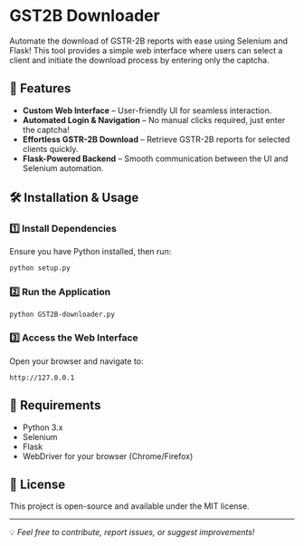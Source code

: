 # GST2B Downloader

Automate the download of GSTR-2B reports with ease using Selenium and Flask! This tool provides a simple web interface where users can select a client and initiate the download process by entering only the captcha.

## 🚀 Features

- **Custom Web Interface** – User-friendly UI for seamless interaction.
- **Automated Login & Navigation** – No manual clicks required, just enter the captcha!
- **Effortless GSTR-2B Download** – Retrieve GSTR-2B reports for selected clients quickly.
- **Flask-Powered Backend** – Smooth communication between the UI and Selenium automation.

## 🛠️ Installation & Usage

### 1️⃣ Install Dependencies

Ensure you have Python installed, then run:

```sh
python setup.py
```

### 2️⃣ Run the Application

```sh
python GST2B-downloader.py
```

### 3️⃣ Access the Web Interface

Open your browser and navigate to:

```
http://127.0.0.1
```

## 📌 Requirements

- Python 3.x
- Selenium
- Flask
- WebDriver for your browser (Chrome/Firefox)

## 📜 License

This project is open-source and available under the MIT license.

---

💡 _Feel free to contribute, report issues, or suggest improvements!_